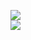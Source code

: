 [![](https://img.shields.io/badge/Made%20With-Github%20Spray-lightgrey.svg?style=for-the-badge&logo=github)](https://github.com/Annihil/github-spray#12544)  
[![](https://i.imgur.com/2DrTn0Z.gif)](https://github.com/Annihil/github-spray)